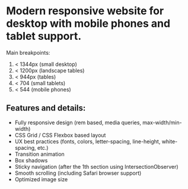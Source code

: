 # Modern responsive website for desktop with mobile phones and tablet support.

Main breakpoints:
1. < 1344px (small desktop)
2. < 1200px (landscape tables)
3. < 944px (tables)
4. < 704 (small tablets)
5. < 544 (mobile phones)

## Features and details:
- Fully responsive design (rem based, media queries, max-width/min-width)
- CSS Grid / CSS Flexbox based layout
- UX best practices (fonts, colors, letter-spacing, line-height, white-spacing, etc.)
- Transition animation
- Box shadows
- Sticky navigation (after the 1th section using IntersectionObserver)
- Smooth scrolling (including Safari browser support)
- Optimized image size